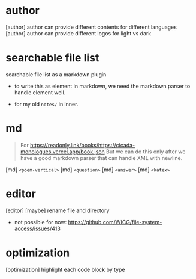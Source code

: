# author

[author] author can provide different contents for different languages
[author] author can provide different logos for light vs dark

# searchable file list

searchable file list as a markdown plugin

- to write this as element in markdown,
  we need the markdown parser to handle element well.

- for my old `notes/` in inner.

# md

> For https://readonly.link/books/https://cicada-monologues.vercel.app/book.json
> But we can do this only after we have a good markdown parser
> that can handle XML with newline.

[md] `<poem-vertical>`
[md] `<question>`
[md] `<answer>`
[md] `<katex>`

# editor

[editor] [maybe] rename file and directory

- not possible for now: https://github.com/WICG/file-system-access/issues/413

# optimization

[optimization] highlight each code block by type
